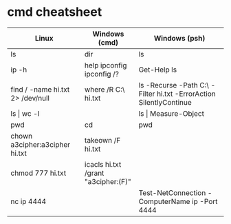 # cmd cheatsheet

| Linux                            | Windows (cmd)                       | Windows (psh)                                                      |
|----------------------------------|-------------------------------------|--------------------------------------------------------------------|
| ls                               | dir                                 | ls                                                                 |
| ip -h                            | help ipconfig ipconfig /?           | Get-Help ls                                                        |
| find / -name hi.txt 2> /dev/null | where /R C:\ hi.txt                 | ls -Recurse -Path C:\ -Filter hi.txt -ErrorAction SilentlyContinue |
| ls \| wc -l                      |                                     | ls \| Measure-Object                                               |
| pwd                              | cd                                  | pwd                                                                |
| chown a3cipher:a3cipher hi.txt   | takeown /F hi.txt                   |                                                                    |
| chmod 777 hi.txt                 | icacls hi.txt /grant "a3cipher:(F)" |                                                                    |
| nc ip 4444                       |                                     | Test-NetConnection -ComputerName ip -Port 4444                     |

